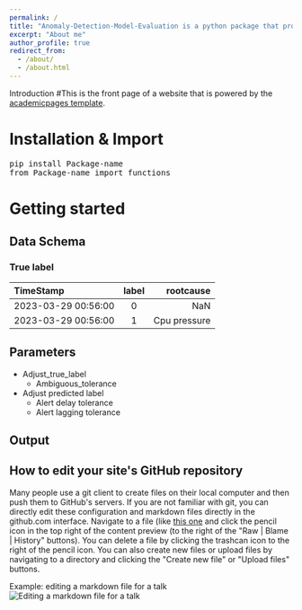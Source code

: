 ```yaml
---
permalink: /
title: "Anomaly-Detection-Model-Evaluation is a python package that provides a variaty of metrics to evaluate anomaly detection models."
excerpt: "About me"
author_profile: true
redirect_from: 
  - /about/
  - /about.html
---
```

Introduction
#This is the front page of a website that is powered by the [academicpages template](https://github.com/academicpages/academicpages.github.io).

Installation & Import
======

<pre>
pip install Package-name
from Package-name import functions
</pre>

Getting started
======

Data Schema
------

### True label

| TimeStamp | label | rootcause |
|:--------|:-------:|--------:|
| 2023-03-29 00:56:00   | 0 | NaN   |
| 2023-03-29 00:56:00   | 1 | Cpu pressure   |


Parameters
------



* Adjust_true_label
  * Ambiguous_tolerance
* Adjust predicted label
  * Alert delay tolerance
  * Alert lagging tolerance


Output
------



How to edit your site's GitHub repository
------
Many people use a git client to create files on their local computer and then push them to GitHub's servers. If you are not familiar with git, you can directly edit these configuration and markdown files directly in the github.com interface. Navigate to a file (like [this one](https://github.com/academicpages/academicpages.github.io/blob/master/_talks/2012-03-01-talk-1.md) and click the pencil icon in the top right of the content preview (to the right of the "Raw | Blame | History" buttons). You can delete a file by clicking the trashcan icon to the right of the pencil icon. You can also create new files or upload files by navigating to a directory and clicking the "Create new file" or "Upload files" buttons. 

Example: editing a markdown file for a talk
![Editing a markdown file for a talk](/images/editing-talk.png)

